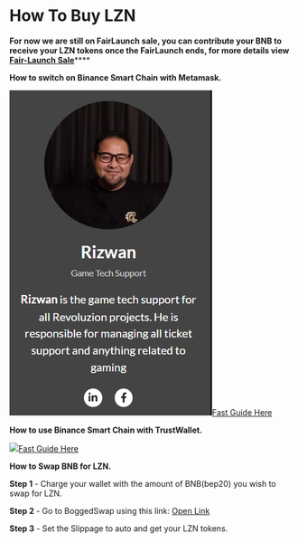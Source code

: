 # How To Buy LZN

**For now we are still on FairLaunch sale, you can contribute your BNB to receive your LZN tokens once the FairLaunch ends, for more details view** [**Fair-Launch Sale**](broken-reference)****

**How to switch on Binance Smart Chain with Metamask.**

<img src="../.gitbook/assets/image (9) (1).png" alt="" data-size="line">[Fast Guide Here](https://docs.binance.org/smart-chain/wallet/metamask.html)

**How to use Binance Smart Chain with TrustWallet.**

![](broken-reference)[Fast Guide Here](https://www.binance.com/en/blog/421499824684901157/How-to-Set-Up-and-Use-Trust-Wallet-for-Binance-Smart-Chain)

**How to Swap BNB for LZN.**

**Step 1** - Charge your wallet with the amount of BNB(bep20) you wish to swap for LZN.

**Step 2** - Go to BoggedSwap using this link: [Open Link](https://app.bogged.finance/bsc/swap?tokenIn=BNB\&tokenOut=0x291C4e4277F8717e0552D108dBd7f795a9fEF016)

**Step 3** - Set the Slippage to auto and get your LZN tokens.
